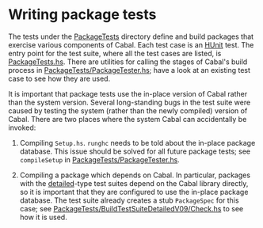 Writing package tests
=====================

The tests under the [PackageTests] directory define and build packages
that exercise various components of Cabal. Each test case is an [HUnit]
test. The entry point for the test suite, where all the test cases are
listed, is [PackageTests.hs]. There are utilities for calling the stages
of Cabal's build process in [PackageTests/PackageTester.hs]; have a look
at an existing test case to see how they are used.

It is important that package tests use the in-place version of Cabal
rather than the system version. Several long-standing bugs in the test
suite were caused by testing the system (rather than the newly compiled)
version of Cabal. There are two places where the system Cabal can
accidentally be invoked:

1. Compiling `Setup.hs`. `runghc` needs to be told about the in-place
   package database. This issue should be solved for all future package
   tests; see `compileSetup` in [PackageTests/PackageTester.hs].

2. Compiling a package which depends on Cabal. In particular, packages
   with the [detailed]-type test suites depend on the Cabal library
   directly, so it is important that they are configured to use the
   in-place package database. The test suite already creates a stub
   `PackageSpec` for this case; see
   [PackageTests/BuildTestSuiteDetailedV09/Check.hs] to see how it is
   used.

[PackageTests]: PackageTests
[HUnit]: http://hackage.haskell.org/package/HUnit
[PackageTests.hs]: PackageTests.hs
[PackageTests/PackageTester.hs]: PackageTests/PackageTester.hs
[detailed]: ../Distribution/TestSuite.hs
[PackageTests/BuildTestSuiteDetailedV09/Check.hs]: PackageTests/BuildTestSuiteDetailedV09/Check.hs